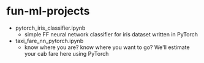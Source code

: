 # fun-ml-projects

* pytorch_iris_classifier.ipynb
    * simple FF neural network classifier for iris dataset written in PyTorch
* taxi_fare_nn_pytorch.ipynb
    * know where you are? know where you want to go? We'll estimate your cab fare here using PyTorch
